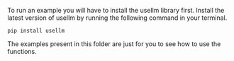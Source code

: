 To run an example you will have to install the usellm library first. 
Install the latest version of usellm by running the following command in your terminal.

```shell
pip install usellm
```

The examples present in this folder are just for you to see how to use the functions.
